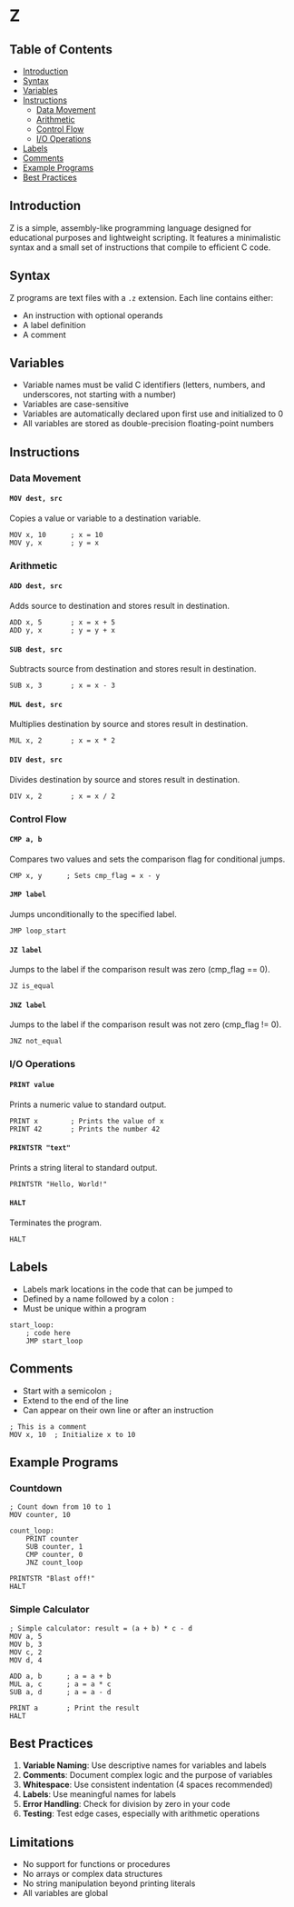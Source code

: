 # Z 

## Table of Contents
- [Introduction](#introduction)
- [Syntax](#syntax)
- [Variables](#variables)
- [Instructions](#instructions)
  - [Data Movement](#data-movement)
  - [Arithmetic](#arithmetic)
  - [Control Flow](#control-flow)
  - [I/O Operations](#io-operations)
- [Labels](#labels)
- [Comments](#comments)
- [Example Programs](#example-programs)
- [Best Practices](#best-practices)

## Introduction

Z is a simple, assembly-like programming language designed for educational purposes and lightweight scripting. It features a minimalistic syntax and a small set of instructions that compile to efficient C code.

## Syntax

Z programs are text files with a `.z` extension. Each line contains either:
- An instruction with optional operands
- A label definition
- A comment

## Variables

- Variable names must be valid C identifiers (letters, numbers, and underscores, not starting with a number)
- Variables are case-sensitive
- Variables are automatically declared upon first use and initialized to 0
- All variables are stored as double-precision floating-point numbers

## Instructions

### Data Movement

#### `MOV dest, src`
Copies a value or variable to a destination variable.

```
MOV x, 10      ; x = 10
MOV y, x       ; y = x
```

### Arithmetic

#### `ADD dest, src`
Adds source to destination and stores result in destination.

```
ADD x, 5       ; x = x + 5
ADD y, x       ; y = y + x
```

#### `SUB dest, src`
Subtracts source from destination and stores result in destination.

```
SUB x, 3       ; x = x - 3
```

#### `MUL dest, src`
Multiplies destination by source and stores result in destination.

```
MUL x, 2       ; x = x * 2
```

#### `DIV dest, src`
Divides destination by source and stores result in destination.

```
DIV x, 2       ; x = x / 2
```

### Control Flow

#### `CMP a, b`
Compares two values and sets the comparison flag for conditional jumps.

```
CMP x, y      ; Sets cmp_flag = x - y
```

#### `JMP label`
Jumps unconditionally to the specified label.

```
JMP loop_start
```

#### `JZ label`
Jumps to the label if the comparison result was zero (cmp_flag == 0).

```
JZ is_equal
```

#### `JNZ label`
Jumps to the label if the comparison result was not zero (cmp_flag != 0).

```
JNZ not_equal
```

### I/O Operations

#### `PRINT value`
Prints a numeric value to standard output.

```
PRINT x        ; Prints the value of x
PRINT 42       ; Prints the number 42
```

#### `PRINTSTR "text"`
Prints a string literal to standard output.

```
PRINTSTR "Hello, World!"
```

#### `HALT`
Terminates the program.

```
HALT
```

## Labels

- Labels mark locations in the code that can be jumped to
- Defined by a name followed by a colon `:`
- Must be unique within a program

```
start_loop:
    ; code here
    JMP start_loop
```

## Comments

- Start with a semicolon `;`
- Extend to the end of the line
- Can appear on their own line or after an instruction

```
; This is a comment
MOV x, 10  ; Initialize x to 10
```

## Example Programs

### Countdown

```
; Count down from 10 to 1
MOV counter, 10

count_loop:
    PRINT counter
    SUB counter, 1
    CMP counter, 0
    JNZ count_loop

PRINTSTR "Blast off!"
HALT
```

### Simple Calculator

```
; Simple calculator: result = (a + b) * c - d
MOV a, 5
MOV b, 3
MOV c, 2
MOV d, 4

ADD a, b      ; a = a + b
MUL a, c      ; a = a * c
SUB a, d      ; a = a - d

PRINT a       ; Print the result
HALT
```

## Best Practices

1. **Variable Naming**: Use descriptive names for variables and labels
2. **Comments**: Document complex logic and the purpose of variables
3. **Whitespace**: Use consistent indentation (4 spaces recommended)
4. **Labels**: Use meaningful names for labels
5. **Error Handling**: Check for division by zero in your code
6. **Testing**: Test edge cases, especially with arithmetic operations

## Limitations

- No support for functions or procedures
- No arrays or complex data structures
- No string manipulation beyond printing literals
- All variables are global
